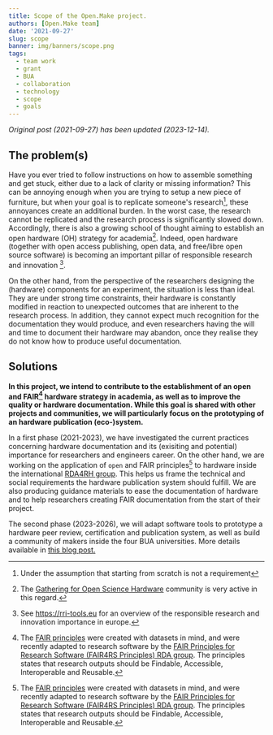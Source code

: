 ```yaml
---
title: Scope of the Open.Make project.
authors: [Open.Make team]
date: '2021-09-27'
slug: scope
banner: img/banners/scope.png
tags:
  - team work
  - grant
  - BUA
  - collaboration
  - technology
  - scope
  - goals
---
```

*Original post (2021-09-27) has been updated (2023-12-14).*

## The problem(s)

Have you ever tried to follow instructions on how to assemble something and get stuck, either due to a lack of clarity or missing information? This can be annoying enough when you are trying to setup a new piece of furniture, but when your goal is to replicate someone's research[^1], these annoyances create an additional burden. In the worst case, the research cannot be replicated and the research process is significantly slowed down. Accordingly, there is also a growing school of thought aiming to establish an open hardware (OH) strategy for academia[^2]. Indeed, open hardware (together with open access publishing, open data, and free/libre open source software) is becoming an important pillar of responsible research and innovation [^3].  

<!--
In an ideal situation, whatever research you are trying to replicate would provide you with high quality, open documentation on how to construct any (hardware) components not readily available for purchase. What constitutes quality in hardware documentation, though, is not open to investigation, which can make it difficult to review hardware designs.
-->
On the other hand, from the perspective of the researchers designing the (hardware) components for an experiment, the situation is less than ideal. They are under strong time constraints, their hardware is constantly modified in reaction to unexpected outcomes that are inherent to the research process. In addition, they cannot expect much recognition for the documentation they would produce, and even researchers having the will and time to document their hardware may abandon, once they realise they do not know how to produce useful documentation.  

## Solutions

**In this project, we intend to contribute to the establishment of an open and FAIR[^4] hardware strategy in academia, as well as to improve the quality or hardware documentation. While this goal is shared with other projects and communities, we will particularly focus on the prototyping of an hardware publication (eco-)system.** 

In a first phase (2021-2023), we have investigated the current practices concerning hardware documentation and its (exisiting and potential) importance for researchers and engineers career. On the other hand, we are working on the application of `open` and FAIR principles[^4] to hardware inside the international  [RDA4RH group](https://www.rd-alliance.org/groups/fair-principles-research-hardware). This helps us frame the  technical and social requirements the hardware publication system should fulfill. We are also producing guidance materials to ease the documentation of hardware and to help researchers creating FAIR documentation from the start of their project.  

The second phase (2023-2026), we will adapt software tools to prototype a hardware peer review, certification and publication system, as well as build a community of makers inside the four BUA universities. More details available in [this blog post.](/blog/2023/11/25/2023-08-02-openmake-ii-funded/)

[^1]: Under the assumption that starting from scratch is not a requirement
[^2]: The [Gathering for Open Science Hardware](https://openhardware.science) community is very active in this regard.
[^3]: See https://rri-tools.eu for an overview of the responsible research and innovation importance in europe.
[^4]: The [FAIR principles](https://www.go-fair.org/fair-principles/) were created with datasets in mind, and were recently adapted to research software by the [FAIR Principles for Research Software (FAIR4RS Principles) RDA group](https://www.rd-alliance.org/group/fair-research-software-fair4rs-wg/outcomes/fair-principles-research-software-fair4rs?mc_cid=0a0624c6ad&mc_eid=374604702f). The principles states that research outputs should be Findable, Accessible, Interoperable and Reusable.
